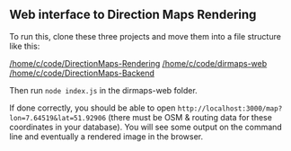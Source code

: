 ## Web interface to Direction Maps Rendering

To run this, clone these three projects and move them into a file structure like this:

[/home/c/code/DirectionMaps-Rendering](https://github.com/chk1/DirectionMaps-Rendering)
[/home/c/code/dirmaps-web](https://github.com/chk1/dirmaps-web)
[/home/c/code/DirectionMaps-Backend](https://github.com/mrunde/DirectionMaps-Backend)

Then run `node index.js` in the dirmaps-web folder.

If done correctly, you should be able to open `http://localhost:3000/map?lon=7.64519&lat=51.92906` (there must be OSM & routing data for these coordinates in your database). You will see some output on the command line and eventually a rendered image in the browser.